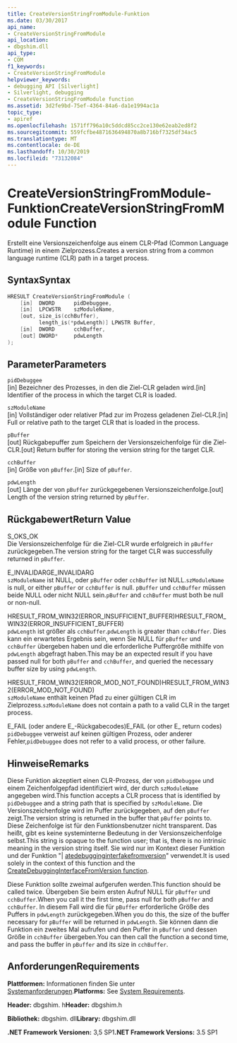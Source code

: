 ```yaml
---
title: CreateVersionStringFromModule-Funktion
ms.date: 03/30/2017
api_name:
- CreateVersionStringFromModule
api_location:
- dbgshim.dll
api_type:
- COM
f1_keywords:
- CreateVersionStringFromModule
helpviewer_keywords:
- debugging API [Silverlight]
- Silverlight, debugging
- CreateVersionStringFromModule function
ms.assetid: 3d2fe9bd-75ef-4364-84a6-da1e1994ac1a
topic_type:
- apiref
ms.openlocfilehash: 1571ff796a10c5ddcd85cc2ce130e62eab2ed8f2
ms.sourcegitcommit: 559fcfbe4871636494870a8b716bf7325df34ac5
ms.translationtype: MT
ms.contentlocale: de-DE
ms.lasthandoff: 10/30/2019
ms.locfileid: "73132084"
---
```

# <a name="createversionstringfrommodule-function"></a><span data-ttu-id="d987a-102">CreateVersionStringFromModule-Funktion</span><span class="sxs-lookup"><span data-stu-id="d987a-102">CreateVersionStringFromModule Function</span></span>
<span data-ttu-id="d987a-103">Erstellt eine Versionszeichenfolge aus einem CLR-Pfad (Common Language Runtime) in einem Zielprozess.</span><span class="sxs-lookup"><span data-stu-id="d987a-103">Creates a version string from a common language runtime (CLR) path in a target process.</span></span>  
  
## <a name="syntax"></a><span data-ttu-id="d987a-104">Syntax</span><span class="sxs-lookup"><span data-stu-id="d987a-104">Syntax</span></span>  
  
```cpp  
HRESULT CreateVersionStringFromModule (  
    [in]  DWORD      pidDebuggee,  
    [in]  LPCWSTR    szModuleName,  
    [out, size_is(cchBuffer),  
          length_is(*pdwLength)] LPWSTR Buffer,  
    [in]  DWORD      cchBuffer,  
    [out] DWORD*     pdwLength  
);  
```  
  
## <a name="parameters"></a><span data-ttu-id="d987a-105">Parameter</span><span class="sxs-lookup"><span data-stu-id="d987a-105">Parameters</span></span>  
 `pidDebuggee`  
 <span data-ttu-id="d987a-106">[in] Bezeichner des Prozesses, in den die Ziel-CLR geladen wird.</span><span class="sxs-lookup"><span data-stu-id="d987a-106">[in] Identifier of the process in which the target CLR is loaded.</span></span>  
  
 `szModuleName`  
 <span data-ttu-id="d987a-107">[in] Vollständiger oder relativer Pfad zur im Prozess geladenen Ziel-CLR.</span><span class="sxs-lookup"><span data-stu-id="d987a-107">[in] Full or relative path to the target CLR that is loaded in the process.</span></span>  
  
 `pBuffer`  
 <span data-ttu-id="d987a-108">[out] Rückgabepuffer zum Speichern der Versionszeichenfolge für die Ziel-CLR.</span><span class="sxs-lookup"><span data-stu-id="d987a-108">[out] Return buffer for storing the version string for the target CLR.</span></span>  
  
 `cchBuffer`  
 <span data-ttu-id="d987a-109">[in] Größe von `pBuffer`.</span><span class="sxs-lookup"><span data-stu-id="d987a-109">[in] Size of `pBuffer`.</span></span>  
  
 `pdwLength`  
 <span data-ttu-id="d987a-110">[out] Länge der von `pBuffer` zurückgegebenen Versionszeichenfolge.</span><span class="sxs-lookup"><span data-stu-id="d987a-110">[out] Length of the version string returned by `pBuffer`.</span></span>  
  
## <a name="return-value"></a><span data-ttu-id="d987a-111">Rückgabewert</span><span class="sxs-lookup"><span data-stu-id="d987a-111">Return Value</span></span>  
 <span data-ttu-id="d987a-112">S_OK</span><span class="sxs-lookup"><span data-stu-id="d987a-112">S_OK</span></span>  
 <span data-ttu-id="d987a-113">Die Versionszeichenfolge für die Ziel-CLR wurde erfolgreich in `pBuffer` zurückgegeben.</span><span class="sxs-lookup"><span data-stu-id="d987a-113">The version string for the target CLR was successfully returned in `pBuffer`.</span></span>  
  
 <span data-ttu-id="d987a-114">E_INVALIDARG</span><span class="sxs-lookup"><span data-stu-id="d987a-114">E_INVALIDARG</span></span>  
 <span data-ttu-id="d987a-115">`szModuleName` ist NULL, oder `pBuffer` oder `cchBuffer` ist NULL.</span><span class="sxs-lookup"><span data-stu-id="d987a-115">`szModuleName` is null, or either `pBuffer` or `cchBuffer` is null.</span></span> <span data-ttu-id="d987a-116">`pBuffer` und `cchBuffer` müssen beide NULL oder nicht NULL sein.</span><span class="sxs-lookup"><span data-stu-id="d987a-116">`pBuffer` and `cchBuffer` must both be null or non-null.</span></span>  
  
 <span data-ttu-id="d987a-117">HRESULT_FROM_WIN32(ERROR_INSUFFICIENT_BUFFER)</span><span class="sxs-lookup"><span data-stu-id="d987a-117">HRESULT_FROM_WIN32(ERROR_INSUFFICIENT_BUFFER)</span></span>  
 <span data-ttu-id="d987a-118">`pdwLength` ist größer als `cchBuffer`.</span><span class="sxs-lookup"><span data-stu-id="d987a-118">`pdwLength` is greater than `cchBuffer`.</span></span> <span data-ttu-id="d987a-119">Dies kann ein erwartetes Ergebnis sein, wenn Sie NULL für `pBuffer` und `cchBuffer` übergeben haben und die erforderliche Puffergröße mithilfe von `pdwLength` abgefragt haben.</span><span class="sxs-lookup"><span data-stu-id="d987a-119">This may be an expected result if you have passed null for both `pBuffer` and `cchBuffer`, and queried the necessary buffer size by using `pdwLength`.</span></span>  
  
 <span data-ttu-id="d987a-120">HRESULT_FROM_WIN32(ERROR_MOD_NOT_FOUND)</span><span class="sxs-lookup"><span data-stu-id="d987a-120">HRESULT_FROM_WIN32(ERROR_MOD_NOT_FOUND)</span></span>  
 <span data-ttu-id="d987a-121">`szModuleName` enthält keinen Pfad zu einer gültigen CLR im Zielprozess.</span><span class="sxs-lookup"><span data-stu-id="d987a-121">`szModuleName` does not contain a path to a valid CLR in the target process.</span></span>  
  
 <span data-ttu-id="d987a-122">E_FAIL (oder andere E_-Rückgabecodes)</span><span class="sxs-lookup"><span data-stu-id="d987a-122">E_FAIL (or other E_ return codes)</span></span>  
 <span data-ttu-id="d987a-123">`pidDebuggee` verweist auf keinen gültigen Prozess, oder anderer Fehler,</span><span class="sxs-lookup"><span data-stu-id="d987a-123">`pidDebuggee` does not refer to a valid process, or other failure.</span></span>  
  
## <a name="remarks"></a><span data-ttu-id="d987a-124">Hinweise</span><span class="sxs-lookup"><span data-stu-id="d987a-124">Remarks</span></span>  
 <span data-ttu-id="d987a-125">Diese Funktion akzeptiert einen CLR-Prozess, der von `pidDebuggee` und einem Zeichenfolgepfad identifiziert wird, der durch `szModuleName` angegeben wird.</span><span class="sxs-lookup"><span data-stu-id="d987a-125">This function accepts a CLR process that is identified by `pidDebuggee` and a string path that is specified by `szModuleName`.</span></span> <span data-ttu-id="d987a-126">Die Versionszeichenfolge wird im Puffer zurückgegeben, auf den `pBuffer` zeigt.</span><span class="sxs-lookup"><span data-stu-id="d987a-126">The version string is returned in the buffer that `pBuffer` points to.</span></span> <span data-ttu-id="d987a-127">Diese Zeichenfolge ist für den Funktionsbenutzer nicht transparent. Das heißt, gibt es keine systeminterne Bedeutung in der Versionszeichenfolge selbst.</span><span class="sxs-lookup"><span data-stu-id="d987a-127">This string is opaque to the function user; that is, there is no intrinsic meaning in the version string itself.</span></span> <span data-ttu-id="d987a-128">Sie wird nur im Kontext dieser Funktion und der Funktion "| [atedebugginginterfakefromversion](../../../../docs/framework/unmanaged-api/debugging/createdebugginginterfacefromversion-function-for-silverlight.md)" verwendet.</span><span class="sxs-lookup"><span data-stu-id="d987a-128">It is used solely in the context of this function and the [CreateDebuggingInterfaceFromVersion function](../../../../docs/framework/unmanaged-api/debugging/createdebugginginterfacefromversion-function-for-silverlight.md).</span></span>  
  
 <span data-ttu-id="d987a-129">Diese Funktion sollte zweimal aufgerufen werden.</span><span class="sxs-lookup"><span data-stu-id="d987a-129">This function should be called twice.</span></span> <span data-ttu-id="d987a-130">Übergeben Sie beim ersten Aufruf NULL für `pBuffer` und `cchBuffer`.</span><span class="sxs-lookup"><span data-stu-id="d987a-130">When you call it the first time, pass null for both `pBuffer` and `cchBuffer`.</span></span> <span data-ttu-id="d987a-131">In diesem Fall wird die für `pBuffer` erforderliche Größe des Puffers in `pdwLength` zurückgegeben.</span><span class="sxs-lookup"><span data-stu-id="d987a-131">When you do this, the size of the buffer necessary for `pBuffer` will be returned in `pdwLength`.</span></span> <span data-ttu-id="d987a-132">Sie können dann die Funktion ein zweites Mal aufrufen und den Puffer in `pBuffer` und dessen Größe in `cchBuffer` übergeben.</span><span class="sxs-lookup"><span data-stu-id="d987a-132">You can then call the function a second time, and pass the buffer in `pBuffer` and its size in `cchBuffer`.</span></span>  
  
## <a name="requirements"></a><span data-ttu-id="d987a-133">Anforderungen</span><span class="sxs-lookup"><span data-stu-id="d987a-133">Requirements</span></span>  
 <span data-ttu-id="d987a-134">**Plattformen:** Informationen finden Sie unter [Systemanforderungen](../../../../docs/framework/get-started/system-requirements.md).</span><span class="sxs-lookup"><span data-stu-id="d987a-134">**Platforms:** See [System Requirements](../../../../docs/framework/get-started/system-requirements.md).</span></span>  
  
 <span data-ttu-id="d987a-135">**Header:** dbgshim. h</span><span class="sxs-lookup"><span data-stu-id="d987a-135">**Header:** dbgshim.h</span></span>  
  
 <span data-ttu-id="d987a-136">**Bibliothek:** dbgshim. dll</span><span class="sxs-lookup"><span data-stu-id="d987a-136">**Library:** dbgshim.dll</span></span>  
  
 <span data-ttu-id="d987a-137">**.NET Framework Versionen:** 3,5 SP1</span><span class="sxs-lookup"><span data-stu-id="d987a-137">**.NET Framework Versions:** 3.5 SP1</span></span>
